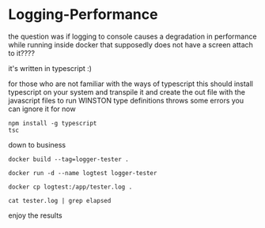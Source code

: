 # Logging-Performance
the question was if logging to console causes a degradation in performance while running inside docker that supposedly does not have a screen attach to it????

it's written in typescript :)

for those who are not familiar with the ways of typescript
this should install typescript on your system and transpile it and create the out file with the javascript files to run
WINSTON type definitions throws some errors you can ignore it for now
```
npm install -g typescript
tsc

```
down to business
```
docker build --tag=logger-tester . 

docker run -d --name logtest logger-tester

docker cp logtest:/app/tester.log .

cat tester.log | grep elapsed
```
enjoy the results

